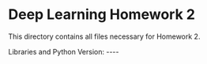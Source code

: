 # Deep Learning Homework 2

This directory contains all files necessary for Homework 2.

Libraries and Python Version: ----